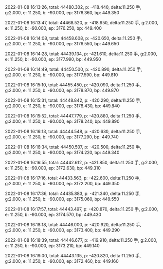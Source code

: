 2022-01-08 16:13:26, total: 44480.302, p: -418.440, delta:11.250 手, g:2.000, e: 11.250, b: -90.000, ep: 3176.360, bp: 449.350

2022-01-08 16:13:47, total: 44468.520, p: -418.950, delta:11.250 手, g:2.000, e: 11.250, b: -90.000, ep: 3176.250, bp: 449.400

2022-01-08 16:14:08, total: 44458.608, p: -420.650, delta:11.250 手, g:2.000, e: 11.250, b: -90.000, ep: 3176.550, bp: 449.650

2022-01-08 16:14:28, total: 44439.134, p: -421.610, delta:11.250 手, g:2.000, e: 11.250, b: -90.000, ep: 3177.990, bp: 449.950

2022-01-08 16:14:49, total: 44450.500, p: -420.890, delta:11.250 手, g:2.000, e: 11.250, b: -90.000, ep: 3177.590, bp: 449.810

2022-01-08 16:15:10, total: 44455.450, p: -420.090, delta:11.250 手, g:2.000, e: 11.250, b: -90.000, ep: 3178.870, bp: 449.870

2022-01-08 16:15:31, total: 44448.842, p: -420.290, delta:11.250 手, g:2.000, e: 11.250, b: -90.000, ep: 3178.430, bp: 449.840

2022-01-08 16:15:52, total: 44447.779, p: -420.880, delta:11.250 手, g:2.000, e: 11.250, b: -90.000, ep: 3178.240, bp: 449.890

2022-01-08 16:16:13, total: 44444.548, p: -420.630, delta:11.250 手, g:2.000, e: 11.250, b: -90.000, ep: 3177.290, bp: 449.740

2022-01-08 16:16:34, total: 44450.507, p: -420.500, delta:11.250 手, g:2.000, e: 11.250, b: -90.000, ep: 3174.220, bp: 449.340

2022-01-08 16:16:55, total: 44442.612, p: -421.850, delta:11.250 手, g:2.000, e: 11.250, b: -90.000, ep: 3172.630, bp: 449.310

2022-01-08 16:17:16, total: 44433.563, p: -422.600, delta:11.250 手, g:2.000, e: 11.250, b: -90.000, ep: 3172.200, bp: 449.350

2022-01-08 16:17:36, total: 44435.883, p: -421.340, delta:11.250 手, g:2.000, e: 11.250, b: -90.000, ep: 3175.060, bp: 449.550

2022-01-08 16:17:57, total: 44443.497, p: -420.870, delta:11.250 手, g:2.000, e: 11.250, b: -90.000, ep: 3174.570, bp: 449.430

2022-01-08 16:18:18, total: 44446.000, p: -420.920, delta:11.250 手, g:2.000, e: 11.250, b: -90.000, ep: 3173.400, bp: 449.290

2022-01-08 16:18:39, total: 44446.677, p: -419.910, delta:11.250 手, g:2.000, e: 11.250, b: -90.000, ep: 3173.210, bp: 449.140

2022-01-08 16:19:00, total: 44443.135, p: -420.820, delta:11.250 手, g:2.000, e: 11.250, b: -90.000, ep: 3172.460, bp: 449.160
